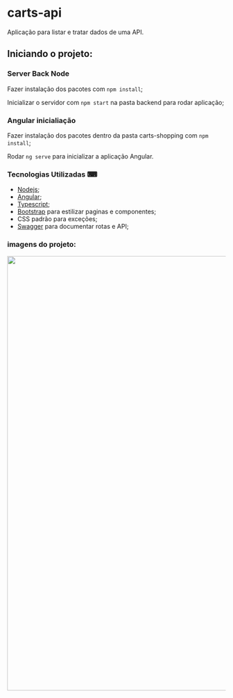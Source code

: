 # carts-api
Aplicação para listar e tratar dados de uma API.

## Iniciando o projeto:

### Server Back Node

Fazer instalação dos pacotes com `npm install`;

Inicializar o servidor com `npm start` na pasta backend para rodar aplicação; 

### Angular inicialiação

Fazer instalação dos pacotes dentro da pasta carts-shopping com `npm install`;

Rodar `ng serve` para inicializar a aplicação Angular. 

### Tecnologias Utilizadas ⌨

 - [Nodejs](https://nodejs.org/en);
 - [Angular](https://angular.io/docs);
 - [Typescript](https://www.typescriptlang.org/);
 - [Bootstrap](https://getbootstrap.com/docs/5.0/components/buttons/) para estilizar paginas e componentes;
 - CSS padrão para exceções;
 - [Swagger](https://swagger.io/specification/v3/) para documentar rotas e API;


### imagens do projeto: 

<div align="center"> 
  <img src="https://user-images.githubusercontent.com/18035852/236470583-e7ce59f0-2597-4fe5-b692-2a790dda1339.png" width="1000px"/>
</div>

